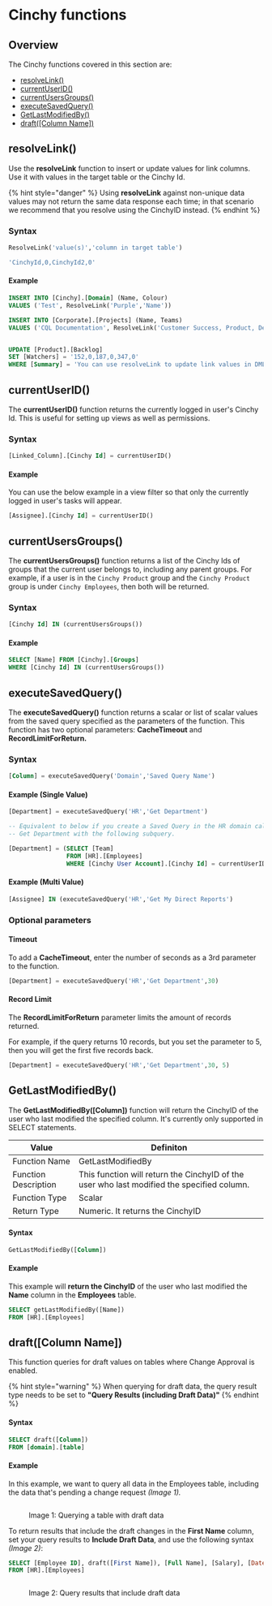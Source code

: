 # Cinchy functions

## Overview

The Cinchy functions covered in this section are:

- [​resolveLink()​](cinchy-functions.md#resolvelink)
- ​[currentUserID()​](cinchy-functions.md#currentuserid)
- ​[currentUsersGroups()​](cinchy-functions.md#currentusersgroups)
- ​[executeSavedQuery()​](cinchy-functions.md#executesavedquery)
- [​GetLastModifiedBy()​](cinchy-functions.md#getlastmodifiedby)
- ​[draft(\[Column Name\])​](cinchy-functions.md#draft-column-name)

## resolveLink() <a href="#resolvelink" id="resolvelink"></a>

Use the **resolveLink** function to insert or update values for link columns. Use it with values in the target table or the Cinchy Id.

{% hint style="danger" %}
Using **resolveLink** against non-unique data values may not return the same data response each time; in that scenario we recommend that you resolve using the CinchyID instead.
{% endhint %}

### Syntax

```sql
ResolveLink('value(s)','column in target table')

'CinchyId,0,CinchyId2,0'
```

#### Example

```sql
INSERT INTO [Cinchy].[Domain] (Name, Colour)
VALUES ('Test', ResolveLink('Purple','Name'))

INSERT INTO [Corporate].[Projects] (Name, Teams)
VALUES ('CQL Documentation', ResolveLink('Customer Success, Product, Development','Name'))


UPDATE [Product].[Backlog]
SET [Watchers] = '152,0,187,0,347,0'
WHERE [Summary] = 'You can use resolveLink to update link values in DML.'

```

## currentUserID() <a href="#currentuserid" id="currentuserid"></a>

The **currentUserID()** function returns the currently logged in user's Cinchy Id. This is useful for setting up views as well as permissions.

### Syntax

```sql
[Linked_Column].[Cinchy Id] = currentUserID()
```

#### Example

You can use the below example in a view filter so that only the currently logged in user's tasks will appear.

```sql
[Assignee].[Cinchy Id] = currentUserID()
```

## currentUsersGroups() <a href="#currentusersgroups" id="currentusersgroups"></a>

The **currentUsersGroups()** function returns a list of the Cinchy Ids of groups that the current user belongs to, including any parent groups. For example, if a user is in the `Cinchy Product` group and the `Cinchy Product` group is under `Cinchy Employees`, then both will be returned.

### Syntax

```sql
[Cinchy Id] IN (currentUsersGroups())
```

#### Example

```sql
SELECT [Name] FROM [Cinchy].[Groups]
WHERE [Cinchy Id] IN (currentUsersGroups())
```

## executeSavedQuery() <a href="#executesavedquery" id="executesavedquery"></a>

The **executeSavedQuery()** function returns a scalar or list of scalar values from the saved query specified as the parameters of the function. This function has two optional parameters: **CacheTimeout** and **RecordLimitForReturn.**

### Syntax

```sql
[Column] = executeSavedQuery('Domain','Saved Query Name')
```

#### Example (Single Value)

```sql
[Department] = executeSavedQuery('HR','Get Department')

-- Equivalent to below if you create a Saved Query in the HR domain called
-- Get Department with the following subquery.

[Department] = (SELECT [Team]
                FROM [HR].[Employees]
                WHERE [Cinchy User Account].[Cinchy Id] = currentUserID())
```

#### Example (Multi Value)

```sql
[Assignee] IN (executeSavedQuery('HR','Get My Direct Reports')
```

### Optional parameters

#### Timeout

To add a **CacheTimeout**, enter the number of seconds as a 3rd parameter to the function.

```sql
[Department] = executeSavedQuery('HR','Get Department',30)
```

#### Record Limit

The **RecordLimitForReturn** parameter limits the amount of records returned. 

For example, if the query returns 10 records, but you set the parameter to 5, then you will get the first five records back.

```sql
[Department] = executeSavedQuery('HR','Get Department',30, 5)
```

## GetLastModifiedBy() <a href="#getlastmodifiedby" id="getlastmodifiedby"></a>

The **GetLastModifiedBy(\[Column])** function will return the CinchyID of the user who last modified the specified column. It's currently only supported in SELECT statements.​

| Value                | Definiton                                                                                  |
| -------------------- | ------------------------------------------------------------------------------------------ |
| Function Name        | GetLastModifiedBy                                                                          |
| Function Description | This function will return the CinchyID of the user who last modified the specified column. |
| Function Type        | Scalar                                                                                     |
| Return Type          | Numeric. It returns the CinchyID                                                           |

#### Syntax

```sql
GetLastModifiedBy([Column])
```

#### Example

This example will **return the CinchyID** of the user who last modified the **Name** column in the **Employees** table.

```sql
SELECT getLastModifiedBy([Name])
FROM [HR].[Employees]
```

## draft(\[Column Name]) <a href="#draft-column-name" id="draft-column-name"></a>

This function queries for draft values on tables where Change Approval is enabled.

{% hint style="warning" %}
When querying for draft data, the query result type needs to be set to **"Query Results (including Draft Data)"**
{% endhint %}

#### Syntax

```sql
SELECT draft([Column])
FROM [domain].[table]
```

#### Example

In this example, we want to query all data in the Employees table, including the data that's pending a change request _(Image 1)._

<figure><img src="https://762429502-files.gitbook.io/~/files/v0/b/gitbook-x-prod.appspot.com/o/spaces%2F-MBtHkNqYteSDPDzpqqZ%2Fuploads%2FEX4mHbdyTav7cvRbiokn%2FRecords%20with%20Pending%20Changes%20in%20the%20table.jpg?alt=media&#x26;token=f4ad0030-bf67-4cf8-aebf-8a368618a4be" alt=""><figcaption><p>Image 1: Querying a table with draft data</p></figcaption></figure>

To return results that include the draft changes in the **First Name** column, set your query results to **Include Draft Data**, and use the following syntax _(Image 2)_:

```sql
SELECT [Employee ID], draft([First Name]), [Full Name], [Salary], [Date Hired]
FROM [HR].[Employees]
```

<figure><img src="https://762429502-files.gitbook.io/~/files/v0/b/gitbook-x-prod.appspot.com/o/spaces%2F-MBtHkNqYteSDPDzpqqZ%2Fuploads%2F6nG4R3USwbDd0pwb1mBS%2Fimage.png?alt=media&#x26;token=6f911eb0-a4b8-46bb-ad40-314f16bd11fd" alt=""><figcaption><p>Image 2: Query results that include draft data</p></figcaption></figure>
